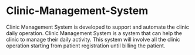 # Clinic-Management-System
Clinic Management System is developed to support and automate the clinic daily operation. Clinic Management System is a system that can help the clinic to manage their daily activity. This system will involve all the clinic operation starting from patient registration until billing the patient.
